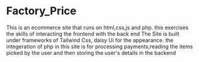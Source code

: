 # Factory_Price
This is an ecommerce site that runs on html,css,js and php. this exercises the skills of interacting the frontend with the back end
The Site is built under frameworks of Tailwind Css, daisy Ui for the appearance. the integeration of php in this site is for processing payments,reading the items picked by the user and then storing the user's details in the backend
